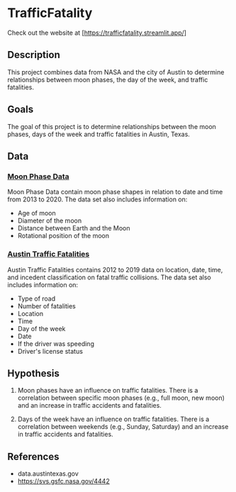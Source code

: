 # TrafficFatality

Check out the website at [https://trafficfatality.streamlit.app/]

## Description

This project combines data from NASA and the city of Austin to determine relationships between moon phases, the day of the week, and traffic fatalities.

## Goals

The goal of this project is to determine relationships between the moon phases, days of the week and traffic fatalities in Austin, Texas.

## Data

### [Moon Phase Data](/MoonPhases/moon_phase_all.txt)

Moon Phase Data contain moon phase shapes in relation to date and time from 2013 to 2020. The data set also includes information on:

- Age of moon
- Diameter of the moon
- Distance between Earth and the Moon
- Rotational position of the moon

### [Austin Traffic Fatalities](/APDTrafficFatalities/APD_Traffic_Fatality_all.csv)

Austin Traffic Fatalities contains 2012 to 2019 data on location, date, time, and incedent classification on fatal traffic collisions. The data set also includes information on:

- Type of road
- Number of fatalities
- Location
- Time
- Day of the week
- Date
- If the driver was speeding
- Driver's license status

## Hypothesis

1. Moon phases have an influence on traffic fatalities. There is a correlation between specific moon phases (e.g., full moon, new moon) and an increase in traffic accidents and fatalities.

2. Days of the week have an influence on traffic fatalities. There is a correlation between weekends (e.g., Sunday, Saturday) and an increase in traffic accidents and fatalities.

## References

- data.austintexas.gov
- https://svs.gsfc.nasa.gov/4442
